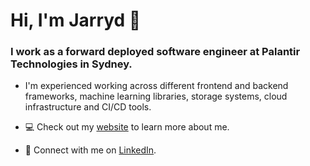 # Hi, I'm Jarryd 👋

### I work as a forward deployed software engineer at Palantir Technologies in Sydney.

- I'm experienced working across different frontend and backend frameworks, machine learning libraries, storage systems, cloud infrastructure and CI/CD tools.

- 💻 Check out my [website](https://jarrydcheso.me/) to learn more about me.

- 🤝 Connect with me on [LinkedIn](https://www.linkedin.com/in/jcheso/).
